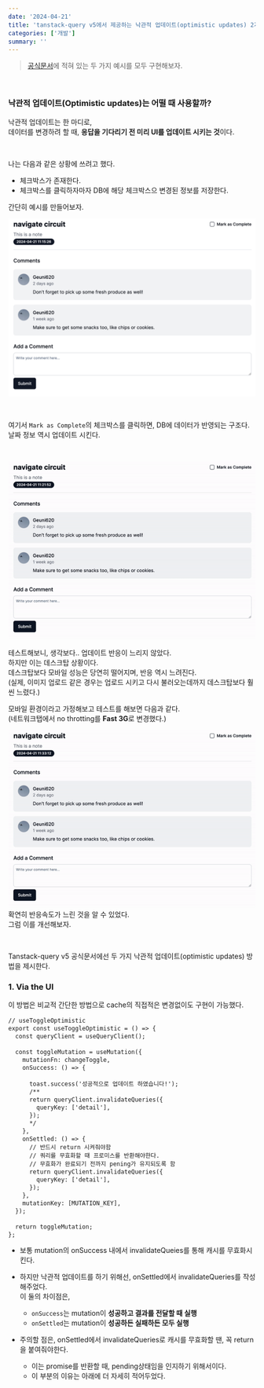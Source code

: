 ```yaml
---
date: '2024-04-21'
title: 'tanstack-query v5에서 제공하는 낙관적 업데이트(optimistic updates) 2가지 방법'
categories: ['개발']
summary: ''
---
```


> [공식문서](https://tanstack.com/query/latest/docs/framework/react/guides/optimistic-updates)에 적혀 있는 두 가지 예시를 모두 구현해보자.

<br/>

### 낙관적 업데이트(Optimistic updates)는 어떨 때 사용할까?

낙관적 업데이트는 한 마디로,  
데이터를 변경하려 할 때, **응답을 기다리기 전 미리 UI를 업데이트 시키는 것**이다.

<br/>

나는 다음과 같은 상황에 쓰려고 했다.

- 체크박스가 존재한다.
- 체크박스를 클릭하자마자 DB에 해당 체크박스으 변경된 정보를 저장한다.

간단히 예시를 만들어보자.

![](./detail-ui.png)

<br/>

여기서 `Mark as Complete`의 체크박스를 클릭하면, DB에 데이터가 반영되는 구조다.  
날짜 정보 역시 업데이트 시킨다.

<br/>

![No throttling](./No-throttling.gif)

테스트해보니, 생각보다.. 업데이트 반응이 느리지 않았다.  
하지만 이는 데스크탑 상황이다.  
데스크탑보다 모바일 성능은 당연히 떨어지며, 반응 역시 느려진다.  
(실제, 이미지 업로드 같은 경우는 업로드 시키고 다시 불러오는데까지 데스크탑보다 훨씬 느렸다.)

모바일 환경이라고 가정해보고 테스트를 해보면 다음과 같다.  
(네트워크탭에서 no throtting를 **Fast 3G**로 변경했다.)

![](./fast-3g.gif)  
확연히 반응속도가 느린 것을 알 수 있었다.  
그럼 이를 개선해보자.

<br/>

Tanstack-query v5 공식문서에선 두 가지 낙관적 업데이트(optimistic updates) 방법을 제시한다.

### 1. Via the UI

이 방법은 비교적 간단한 방법으로 cache의 직접적은 변경없이도 구현이 가능했다.

```TSX
// useToggleOptimistic
export const useToggleOptimistic = () => {
  const queryClient = useQueryClient();

  const toggleMutation = useMutation({
    mutationFn: changeToggle,
    onSuccess: () => {

      toast.success('성공적으로 업데이트 하였습니다!');
      /**
      return queryClient.invalidateQueries({
        queryKey: ['detail'],
      });
      */
    },
    onSettled: () => {
      // 반드시 return 시켜줘야함
      // 쿼리를 무효화할 때 프로미스를 반환해야한다.
      // 무효화가 완료되기 전까지 pening가 유지되도록 함
      return queryClient.invalidateQueries({
        queryKey: ['detail'],
      });
    },
    mutationKey: [MUTATION_KEY],
  });

  return toggleMutation;
};
```

- 보통 mutation의 onSuccess 내에서 invalidateQueies를 통해 캐시를 무효화시킨다.
- 하지만 낙관적 업데이트를 하기 위해선, onSettled에서 invalidateQueries를 작성해주었다.  
  이 둘의 차이점은,

  - `onSuccess`는 mutation이 **성공하고 결과를 전달할 때 실행**
  - `onSettled`는 mutation이 **성공하든 실패하든 모두 실행**

- 주의할 점은, onSettled에서 invalidateQueries로 캐시를 무효화할 땐, 꼭 return을 붙여줘야한다.
  - 이는 promise를 반환할 때, pending상태임을 인지하기 위해서이다.
  - 이 부분의 이유는 아래에 더 자세히 적어두었다.

<br/>
